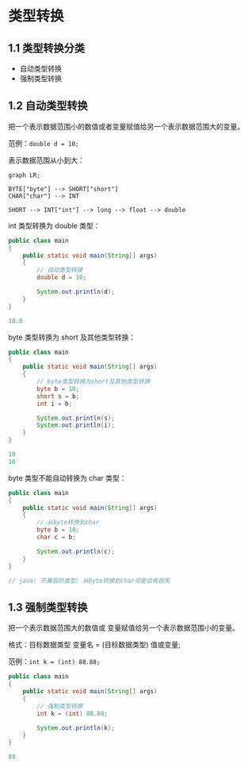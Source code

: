 # 类型转换

## 1.1 类型转换分类

- 自动类型转换
- 强制类型转换

## 1.2 自动类型转换

把一个表示数据范围小的数值或者变量赋值给另一个表示数据范围大的变量。

范例：`double d = 10;`

表示数据范围从小到大：

```mermaid
graph LR;

BYTE["byte"] --> SHORT["short"]
CHAR["char"] --> INT

SHORT --> INT["int"] --> long --> float --> double

```

int 类型转换为 double 类型：

```java
public class main
{
    public static void main(String[] args)
    {
        // 自动类型转换
        double d = 10;

        System.out.println(d);
    }
}
```

```java
10.0
```

byte 类型转换为 short 及其他类型转换：

```java
public class main
{
    public static void main(String[] args)
    {
        // byte类型转换为short及其他类型转换
        byte b = 10;
        short s = b;
        int i = b;

        System.out.println(s);
        System.out.println(i);
    }
}
```

```java
10
10
```

byte 类型不能自动转换为 char 类型：

```java
public class main
{
    public static void main(String[] args)
    {
        // 从byte转换到char
        byte b = 10;
        char c = b;

        System.out.println(c);
    }
}
```

```java
// java: 不兼容的类型: 从byte转换到char可能会有损失
```

## 1.3 强制类型转换

把一个表示数据范围大的数值或 变量赋值给另一个表示数据范围小的变量。

格式：目标数据类型 变量名 = (目标数据类型) 值或变量;

范例：`int k = (int) 88.88;`

```java
public class main
{
    public static void main(String[] args)
    {
        // 强制类型转换
        int k = (int) 88.88;

        System.out.println(k);
    }
}
```

```java
88
```

